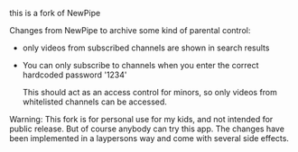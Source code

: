 this is a fork of NewPipe

Changes from NewPipe to archive some kind of parental control:

- only videos from subscribed channels are shown in search results
- You can only subscribe to channels when you enter the correct hardcoded password '1234'

  This should act as an access control for minors, so only videos from whitelisted channels can be accessed.

Warning:
  This fork is for personal use for my kids, and not intended for public release. But of course anybody can try this app.
  The changes have been implemented in a laypersons way and come with several side effects.

  
